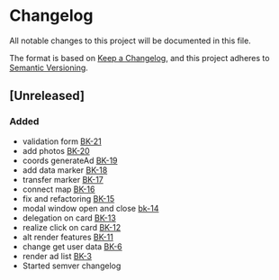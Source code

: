 # Changelog

All notable changes to this project will be documented in this file.

The format is based on [Keep a Changelog](https://keepachangelog.com/en/1.0.0/),
and this project adheres to [Semantic Versioning](https://semver.org/spec/v2.0.0.html).

## [Unreleased]

### Added

- validation form [BK-21](https://webdot.youtrack.cloud/agiles/171-6/current?issue=BK-21)
- add photos [BK-20](https://webdot.youtrack.cloud/agiles/171-6/current?issue=BK-20)
- coords generateAd [BK-19](https://webdot.youtrack.cloud/agiles/171-6/current?issue=BK-19)
- add data marker [BK-18](https://webdot.youtrack.cloud/agiles/171-6/current?issue=BK-18)
- transfer marker [BK-17](https://webdot.youtrack.cloud/agiles/171-6/current?issue=BK-17)
- connect map [BK-16](https://webdot.youtrack.cloud/agiles/171-6/current?issue=BK-16)
- fix and refactoring [BK-15](https://webdot.youtrack.cloud/agiles/171-6/current?issue=BK-15)
- modal window open and close [bk-14](https://webdot.youtrack.cloud/agiles/171-6/current?issue=BK-14)
- delegation on card [BK-13](https://webdot.youtrack.cloud/agiles/171-6/current?issue=BK-13)
- realize click on card [BK-12](https://webdot.youtrack.cloud/agiles/171-6/current?issue=BK-12)
- alt render features [BK-11](https://webdot.youtrack.cloud/agiles/171-6/current?issue=BK-11)
- change get user data [BK-6](https://webdot.youtrack.cloud/agiles/171-6/current?issue=BK-6)
- render ad list [BK-3](https://webdot.youtrack.cloud/agiles/171-6/current?issue=BK-3)
- Started semver changelog
